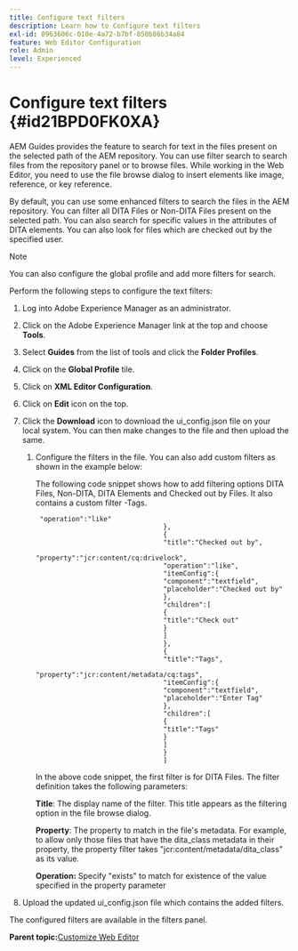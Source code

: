 ```yaml
---
title: Configure text filters
description: Learn how to Configure text filters
exl-id: 0963606c-010e-4a72-b7bf-850b86b34a84
feature: Web Editor Configuration
role: Admin
level: Experienced
---
```

# Configure text filters {#id21BPD0FK0XA}

AEM Guides provides the feature to search for text in the files present on the selected path of the AEM repository. You can use filter search to search files from the repository panel or to browse files. While working in the Web Editor, you need to use the file browse dialog to insert elements like image, reference, or key reference.

By default, you can use some enhanced filters to search the files in the AEM repository. You can filter all DITA Files or Non-DITA Files present on the selected path. You can also search for specific values in the attributes of DITA elements. You can also look for files which are checked out by the specified user.

>[!NOTE]
>
> You can also configure the global profile and add more filters for search.

Perform the following steps to configure the text filters:

1.  Log into Adobe Experience Manager as an administrator.
1.  Click on the Adobe Experience Manager link at the top and choose **Tools**.
1.  Select **Guides** from the list of tools and click the **Folder Profiles**.
1.  Click on the **Global Profile** tile.
1.  Click on **XML Editor Configuration**.
1.  Click on **Edit** icon on the top.
1.  Click the **Download** icon to download the ui\_config.json file on your local system. You can then make changes to the file and then upload the same.
    1.  Configure the filters in the file. You can also add custom filters as shown in the example below:

        The following code snippet shows how to add filtering options DITA Files, Non-DITA, DITA Elements and Checked out by Files. It also contains a custom filter -Tags.

        ```
         "operation":"like"
                                        },
                                        {
                                        "title":"Checked out by",
                                        "property":"jcr:content/cq:drivelock",
                                        "operation":"like",
                                        "itemConfig":{
                                        "component":"textfield",
                                        "placeholder":"Checked out by"
                                        },
                                        "children":[
                                        {
                                        "title":"Check out"
                                        }
                                        ]
                                        },
                                        {
                                        "title":"Tags",
                                        "property":"jcr:content/metadata/cq:tags",
                                        "itemConfig":{
                                        "component":"textfield",
                                        "placeholder":"Enter Tag"
                                        },
                                        "children":[
                                        {
                                        "title":"Tags"
                                        }
                                        ]
                                        }
                                        ]
        ```

        In the above code snippet, the first filter is for DITA Files. The filter definition takes the following parameters:

        ****Title****: The display name of the filter. This title appears as the filtering option in the file browse dialog.

        ****Property****: The property to match in the file's metadata. For example, to allow only those files that have the dita\_class metadata in their property, the property filter takes "jcr:content/metadata/dita\_class" as its value.

        ****Operation**:** Specify "exists" to match for existence of the value specified in the property parameter

1.  Upload the updated ui\_config.json file which contains the added filters.

The configured filters are available in the filters panel.

**Parent topic:**[Customize Web Editor](conf-web-editor.md)
